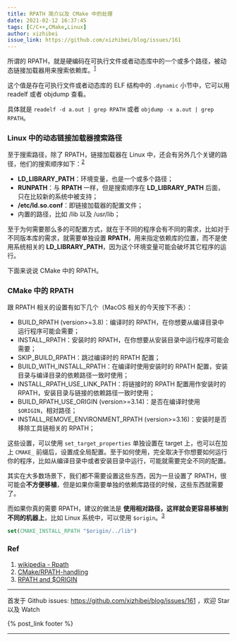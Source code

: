 ```yaml
---
title: RPATH 简介以及 CMake 中的处理
date: 2021-02-12 16:37:45
tags: [C/C++,CMake,Linux]
author: xizhibei
issue_link: https://github.com/xizhibei/blog/issues/161
---
```

<!-- en_title: a-brief-intro-of-rpath -->

所谓的 RPATH，就是硬编码在可执行文件或者动态库中的一个或多个路径，被动态链接加载器用来搜索依赖库。<sup>[1]</sup>

这个值是存在可执行文件或者动态库的 ELF 结构中的 `.dynamic` 小节中，它可以用 readelf 或者 objdump 查看。

具体就是 `readelf -d a.out | grep RPATH` 或者 `objdump -x a.out | grep RPATH`。

### Linux 中的动态链接加载器搜索路径

至于搜索路径，除了 RPATH，链接加载器在 Linux 中，还会有另外几个关键的路径，他们的搜索顺序如下：<sup>[2]</sup>

-   **LD_LIBRARY_PATH**：环境变量，也是一个或多个路径；
-   **RUNPATH**：与 **RPATH** 一样，但是搜索顺序在 **LD_LIBRARY_PATH** 后面，只在比较新的系统中被支持；
-   **/etc/ld.so.conf**：即链接加载器的配置文件；
-   内置的路径，比如 /lib 以及 /usr/lib；

至于为何需要那么多的可配置方式，就在于不同的程序会有不同的需求，比如对于不同版本库的需求，就需要单独设置 **RPATH**，用来指定依赖库的位置，而不是使用系统相关的 **LD_LIBRARY_PATH**，因为这个环境变量可能会破坏其它程序的运行。

下面来说说 CMake 中的 RPATH。

### CMake 中的 RPATH

跟 RPATH 相关的设置有如下几个（MacOS 相关的今天按下不表）：

-   BUILD_RPATH (version>=3.8)：编译时的 RPATH，在你想要从编译目录中运行程序可能会需要；
-   INSTALL_RPATH：安装时的 RPATH，在你想要从安装目录中运行程序可能会需要；
-   SKIP_BUILD_RPATH：跳过编译时的 RPATH 配置；
-   BUILD_WITH_INSTALL_RPATH：在编译时使用安装时的 RPATH 配置，安装目录与编译目录的依赖路径一致时使用；
-   INSTALL_RPATH_USE_LINK_PATH：将链接时的 RPATH 配置用作安装时的 RPATH，安装目录与链接的依赖路径一致时使用；
-   BUILD_RPATH_USE_ORIGIN (version>=3.14)：是否在编译时使用 `$ORIGIN`，相对路径；
-   INSTALL_REMOVE_ENVIRONMENT_RPATH (version>=3.16)：安装时是否移除工具链相关的 RPATH；

这些设置，可以使用 `set_target_properties` 单独设置在 target 上，也可以在加上 `CMAKE_` 前缀后，设置成全局配置。至于如何使用，完全取决于你想要如何运行你的程序，比如从编译目录中或者安装目录中运行，可能就需要完全不同的配置。

其实在大多数场景下，我们都不需要设置这些东西，因为一旦设置了 RPATH，很可能会**不方便移植**，但是如果你需要单独的依赖库路径的时候，这些东西就需要了。

而如果你真的需要 RPATH，建议的做法是 **使用相对路径，这样就会更容易移植到不同的机器上**，比如 Linux 系统中，可以使用 `$origin`。<sup>[3]</sup>

```cmake
set(CMAKE_INSTALL_RPATH "$origin/../lib")
```

### Ref

1.  [wikipedia - Rpath][1]
2.  [CMake/RPATH-handling][2]
3.  [RPATH and $ORIGIN][3]

[1]: https://en.wikipedia.org/wiki/Rpath

[2]: https://gitlab.kitware.com/cmake/community/-/wikis/doc/cmake/RPATH-handling

[3]: https://cmake.org/pipermail/cmake/2008-January/019290.html


***
首发于 Github issues: https://github.com/xizhibei/blog/issues/161 ，欢迎 Star 以及 Watch

{% post_link footer %}
***